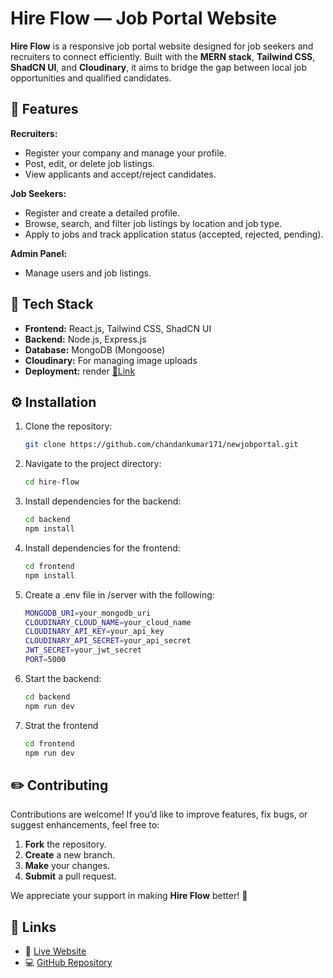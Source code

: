 # Hire Flow — Job Portal Website

**Hire Flow** is a responsive job portal website designed for job seekers and recruiters to connect efficiently. Built with the **MERN stack**, **Tailwind CSS**, **ShadCN UI**, and **Cloudinary**, it aims to bridge the gap between local job opportunities and qualified candidates.

## 🚀 Features

**Recruiters:**
- Register your company and manage your profile.
- Post, edit, or delete job listings.
- View applicants and accept/reject candidates.

**Job Seekers:**
- Register and create a detailed profile.
- Browse, search, and filter job listings by location and job type.
- Apply to jobs and track application status (accepted, rejected, pending).

**Admin Panel:**
- Manage users and job listings.

## 🌟 Tech Stack

- **Frontend:** React.js, Tailwind CSS, ShadCN UI
- **Backend:** Node.js, Express.js
- **Database:** MongoDB (Mongoose)
- **Cloudinary:** For managing image uploads
- **Deployment:** render [🔗Link](https://newjobportal-gqmi.onrender.com)

## ⚙️ Installation

1. Clone the repository:
   ```bash
   git clone https://github.com/chandankumar171/newjobportal.git
2. Navigate to the project directory:
   ```bash
   cd hire-flow
3. Install dependencies for the backend:
   ```bash
   cd backend
   npm install
4. Install dependencies for the frontend:
   ```bash
   cd frontend
   npm install
5. Create a .env file in /server with the following:
   ```bash
   MONGODB_URI=your_mongodb_uri
   CLOUDINARY_CLOUD_NAME=your_cloud_name
   CLOUDINARY_API_KEY=your_api_key
   CLOUDINARY_API_SECRET=your_api_secret
   JWT_SECRET=your_jwt_secret
   PORT=5000
6. Start the backend:
   ```bash
   cd backend
   npm run dev
7. Strat the frontend
   ```bash
   cd frontend
   npm run dev

## ✏️ Contributing

Contributions are welcome! If you’d like to improve features, fix bugs, or suggest enhancements, feel free to:

1. **Fork** the repository.
2. **Create** a new branch.
3. **Make** your changes.
4. **Submit** a pull request.

We appreciate your support in making **Hire Flow** better! 💪

## 🔗 Links

- 🔗 [Live Website](https://newjobportal-gqmi.onrender.com)
- 💻 [GitHub Repository](https://github.com/chandankumar171/newjobportal/tree/main)


